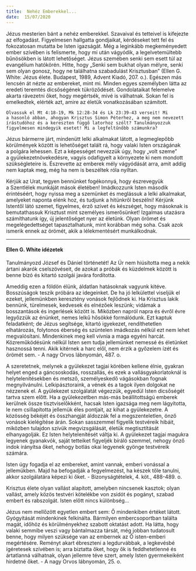 ```yaml
---
title:  Nehéz Emberekkel...
date:  15/07/2020
---
```


Jézus mesterien bánt a nehéz emberekkel. Szavaival és tetteivel is kifejezte az elfogadást. Figyelmesen hallgatta gondjaikat, kérdéseket tett fel és fokozatosan mutatta be Isten igazságát. Még a leginkább megkeményedett ember szívében is felismerte, hogy mi után vágyódik, a legelvetemültebb bűnösökben is látott lehetőséget. Jézus szemében senki sem esett túl az evangélium hatókörén. Hitte, hogy „Senki sem bukhat olyan mélyre, senki sem olyan gonosz, hogy ne találhatna szabadulást Krisztusban” (Ellen G. White: Jézus élete. Budapest, 1989, Advent Kiadó, 207. o.). Egészen más lencsén át nézte az embereket, mint mi. Minden egyes személyben látta az eredeti teremtés dicsőségének tükröződését. Gondolataikat felemelve akarta rávezetni őket, hogy megértsék, mivé is válhatnak. Sokan fel is emelkedtek, elérték azt, amire az életük vonatkozásában számított.

`Olvassuk el Mt 4:18-19, Mk 12:28-34 és Lk 23:39-43 verseit! Mi a hasonló abban, ahogyan Krisztus Simon Péterhez, a meg nem nevezett írástudóhoz és a kereszten függő latorhoz szólt? Tanulmányozzuk figyelmesen mindegyik esetet! Mi a legfeltűnőbb számunkra?`

Jézus bármerre járt, mindenütt lelki alkalmakat látott, a legmeglepőbb körülmények között is lehetőséget talált rá, hogy valaki Isten országának a polgára lehessen. Ezt a képességet nevezzük úgy, hogy „volt szeme” a gyülekezetnövekedésre, vagyis odafigyelt a környezete ki nem mondott szükségleteire is. Észrevette az emberek mély vágyódását arra, amit addig nem kaptak meg, még ha nem is beszéltek róla nyíltan.

Kérjük az Urat, tegyen bennünket fogékonnyá, hogy észrevegyük a Szentlélek munkáját mások életében! Imádkozzunk Isten második érintéséért, hogy nyissa meg a szemünket és meglássuk a lelki alkalmakat, amelyeket naponta elénk hoz, és tudjunk a hitünkről beszélni! Kérjünk Istentől látó szemet, figyelmes, érző szívet és készséget, hogy másoknak is bemutathassuk Krisztust mint személyes ismerősünket! Izgalmas utazásra számíthatunk így, új jelentőséget nyer az életünk. Olyan örömet és megelégedettséget tapasztalhatunk, mint korábban még soha. Csak azok ismerik ennek az örömét, akik a lélekmentésért munkálkodnak.

---

#### Ellen G. White idézetek

Tanulmányozd József és Dániel történetét! Az Úr nem hiúsította meg a nekik ártani akarók cselszövéseit, de azokat a próbák és küzdelmek között is benne bízó és kitartó szolgái javára fordította.

Ameddig ezen a földön élünk, áldatlan hatásoknak vagyunk kitéve. Bosszúságok teszik próbára az idegeinket. De ha jó lelkülettel viseljük el ezeket, jellemünkben keresztény vonások fejlődnek ki. Ha Krisztus lakik bennünk, türelmesek, kedvesek és elnézőek leszünk; vidámak a bosszantások és ingerlések között is. Miközben napról napra és évről évre legyőzzük az énünket, nemes lelkű hősökké formálódunk. Ezt kaptuk feladatként; de Jézus segítsége, kitartó igyekezet, rendíthetetlen elhatározás, folytonos éberség és szüntelen imádkozás nélkül ezt nem lehet megvalósítani. Mindenkinek meg kell vívnia a maga egyéni harcát. Közreműködésünk nélkül Isten sem tudja jellemünket nemessé és életünket hasznossá tenni. Akik kitérnek a harc elől, nem érzik a győzelem ízét és örömét sem. - A nagy Orvos lábnyomán, 487. o.

A szeretetnek, melynek a gyülekezet tagjai körében kellene élnie, gyakran helyet enged a gáncsoskodás, rosszallás, és ezek a vallásgyakorlatoknál is helytelenítésekben és metsző, személyeskedő vágásokban fognak megnyilvánulni. Lelkipásztoraink, a vének és a tagok ilyen dolgokat ne nézzenek el. A gyülekezet szolgálatát végezzük, egyedül Isten dicsőségét tartva szem előtt. Ha a gyülekezetben más-más beállítottságú emberek kerülnek össze tisztviselőkként, hacsak Isten igazsága meg nem lágyította, le nem csillapította jellemük éles pontjait, az kihat a gyülekezetre. A közösség békéjét és összhangját áldozzák fel a megszenteletlen, önző vonások kielégítése árán. Sokan sasszemmel figyelik testvéreik hibáit, miközben tulajdon szívük megvizsgálását, életük megtisztítását elhanyagolják. Ez Isten helytelenítését váltja ki. A gyülekezet tagjai magukra legyenek gyanakvók, saját tetteiket figyeljék bíráló szemmel, nehogy önző indok irányítsa őket, nehogy botlás okai legyenek gyönge testvéreik számára.

Isten úgy fogadja el az embereket, amint vannak, emberi vonással a jellemükben. Majd ha befogadják a fegyelmezést, ha készek tőle tanulni, akkor szolgálatára képezi ki őket. - Bizonyságtételek, 4. köt., 488-489. o.

Krisztus élete olyan vallást alapított, amelyben nincsenek kasztok; olyan vallást, amely közös testvéri kötelékbe von zsidót és pogányt, szabad embert és rabszolgát. Isten előtt nincs különbség...

Jézus nem mellőzött egyetlen embert sem: Ő mindenkiben értéket látott. Gyógyítását mindenkinek felkínálta. Bármilyen embercsoportban találta magát, időhöz és körülményekhez szabott oktatást adott. Ha látta, hogy valaki semmibe veszi vagy bántalmazza társát, még jobban tudatosult benne, hogy milyen szüksége van az embernek az Ő isten-emberi megértésére. Reményt akart ébreszteni a legdurvábbak, a legkevésbé ígéretesek szívében is; arra biztatta őket, hogy ők is feddhetetlenné és ártatlanná válhatnak, olyan jellemre téve szert, amely Isten gyermekeiként hirdetné őket. - A nagy Orvos lábnyomán, 25. o.